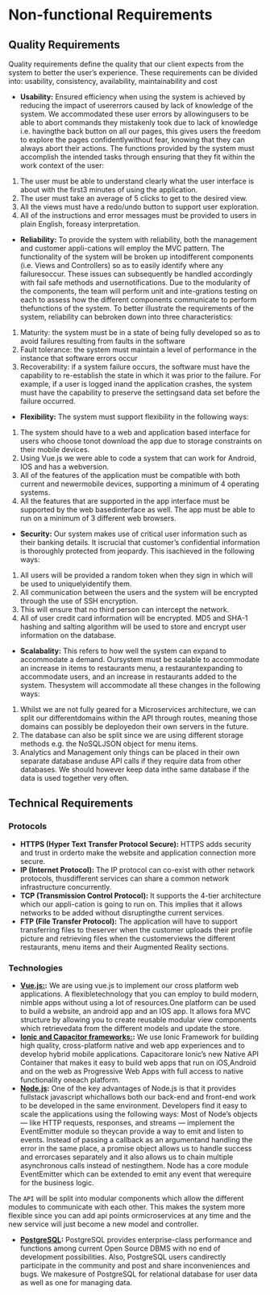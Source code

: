 # Non-functional Requirements

## Quality Requirements

Quality requirements define the quality that our client expects from the system to better the user’s experience. These requirements can be divided into: usability, consistency, availability, maintainability and cost

* **Usability:** Ensured efficiency when using the system is achieved by reducing the impact of usererrors caused by lack of knowledge of the system. We accommodated these user errors by allowingusers to be able to abort commands they mistakenly took due to lack of knowledge i.e.  havingthe back button on all our pages, this gives users the freedom to explore the pages confidentlywithout  fear,  knowing  that  they  can  always  abort  their  actions.   The  functions  provided  by the system must accomplish the intended tasks through ensuring that they fit within the work context of the user:

1.  The user must be able to understand clearly what the user interface is about with the first3 minutes of using the application.
2.  The user must take an average of 5 clicks to get to the desired view.
3.  All the views must have a redo/undo button to support user exploration.
4.  All of the instructions and error messages must be provided to users in plain English, foreasy interpretation.

* **Reliability:** To provide the system with reliability, both the management and customer appli-cations will employ the MVC pattern.  The functionality of the system will be broken up intodifferent  components  (i.e.   Views  and  Controllers)  so  as  to  easily  identify  where  any  failuresoccur.  These issues can subsequently be handled accordingly with fail safe methods and usernotifications.  Due to the modularity of the components, the team will perform unit and inte-grations  testing  on  each  to  assess  how  the  different  components  communicate  to  perform  thefunctions of the system.  To better illustrate the requirements of the system, reliability can bebroken down into three characteristics:

1.  Maturity:  the system must be in a state of being fully developed so as to avoid failures resulting from faults in the software
2.  Fault  tolerance:   the  system  must  maintain  a  level  of  performance  in  the  instance  that software errors occur 
3.  Recoverability:   if  a  system  failure  occurs,  the  software  must  have  the  capability  to  re-establish the state in which it was prior to the failure.  For example, if a user is logged inand the application crashes, the system must have the capability to preserve the settingsand data set before the failure occurred.

* **Flexibility:** The system must support flexibility in the following ways:

1. The system should have to a web and application based interface for users who choose tonot download the app due to storage constraints on their mobile devices.
2.  Using Vue.js we were able to code a system that can work for Android, IOS and has a webversion.
3.  All  of  the  features  of  the  application  must  be  compatible  with  both  current  and  newermobile devices, supporting a minimum of 4 operating systems.
4.  All the features that are supported in the app interface must be supported by the web basedinterface as well.  The app must be able to run on a minimum of 3 different web browsers.

* **Security:** Our system makes use of critical user information such as their banking details.  It iscrucial that customer’s confidential information is thoroughly protected from jeopardy.  This isachieved in the following ways:

1.  All users will be provided a random token when they sign in which will be used to uniquelyidentify them.
2.  All communication between the users and the system will be encrypted through the use of SSH encryption.
3.  This will ensure that no third person can intercept the network.
4.  All of user credit card information will be encrypted.  MD5 and SHA-1 hashing and salting algorithm will be used to store and encrypt user information on the database.

* **Scalabality:** This refers to how well the system can expand to accommodate a demand.  Oursystem must be scalable to accommodate an increase in items to restaurants menu, a restaurantexpanding  to  accommodate  users,  and  an  increase  in  restaurants  added  to  the  system.   Thesystem will accommodate all these changes in the following ways:

1.  Whilst we are not fully geared for a Microservices architecture, we can split our differentdomains within the API through routes, meaning those domains can possibly be deployedon their own servers in the future.
2.  The database can also be split since we are using different storage methods e.g.  the NoSQLJSON object for menu items.
3.  Analytics and Management only things can be placed in their own separate database anduse API calls if they require data from other databases.  We should however keep data inthe same database if the data is used together very often.

## Technical Requirements

### Protocols
* **HTTPS (Hyper Text Transfer Protocol Secure):** HTTPS adds security and trust in orderto make the website and application connection more secure.
* **IP (Internet  Protocol):** The  IP  protocol  can  co-exist  with  other  network  protocols,  thusdifferent services can share a common network infrastructure concurrently.
* **TCP (Transmission Control Protocol):** It supports the 4-tier architecture which our appli-cation is going to run on.  This implies that it allows networks to be added without disruptingthe current services.
* **FTP (File Transfer Protocol):** The application will have to support transferring files to theserver when the customer uploads their profile picture and retrieving files when the customerviews the different restaurants, menu items and their Augmented Reality sections.

### Technologies
* **[Vue.js:](https://vuejs.org/):** We  are  using  vue.js  to  implement  our  cross  platform  web  applications.   A  flexibletechnology that you can employ to build modern, nimble apps without using a lot of resources.One platform can be used to build a website,  an android app and an IOS app.  It allows fora MVC structure by allowing you to create reusable modular view components which retrievedata from the different models and update the store.
* **[Ionic and Capacitor frameworks:](https://capacitorjs.com/):** We use Ionic Framework for building high quality, cross-platform native and web app experiences and to develop hybrid mobile applications.  Capacitorare Ionic’s new Native API Container that makes it easy to build web apps that run on iOS,Android and on the web as Progressive Web Apps with full access to native functionality oneach platform.
* **[Node.js](https://nodejs.org/en/):** One of the key advantages of Node.js is that it provides fullstack javascript whichallows both our back-end and front-end work to be developed in the same environment.  Developers find it easy to scale the applications using the following ways:  Most of Node’s objects— like HTTP requests, responses, and streams — implement the EventEmitter module so theycan provide a way to emit and listen to events.  Instead of passing a callback as an argumentand handling the error in the same place, a promise object allows us to handle success and errorcases  separately  and  it  also  allows  us  to  chain  multiple  asynchronous  calls  instead  of  nestingthem.  Node has a core module EventEmitter which can be extended to emit any event that werequire for the business logic.

The ``API`` will be split into modular components which allow the different modules to communicate with each other.  This makes the system more flexible since you can add api points ormicroservices at any time and the new service will just become a new model and controller.

* **[PostgreSQL](https://www.postgresql.org/):** PostgreSQL provides enterprise-class performance and functions among current Open  Source  DBMS  with  no  end  of  development  possibilities.   Also,  PostgreSQL  users  candirectly participate in the community and post and share inconveniences and bugs.  We makesure of PostgreSQL for relational database for user data as well as one for managing data.

